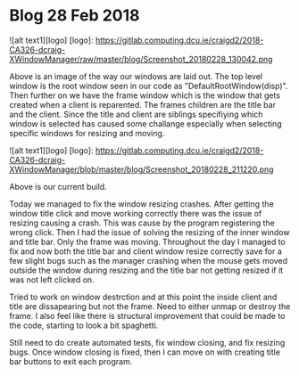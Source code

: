 # Blog 28 Feb 2018

![alt text1][logo]
[logo]: https://gitlab.computing.dcu.ie/craigd2/2018-CA326-dcraig-XWindowManager/raw/master/blog/Screenshot_20180228_130042.png

Above is an image of the way our windows are laid out. The top level window is the root window seen in our code as "DefaultRootWindow(disp)". Then further on we have the frame window which is the window that gets created when a client is reparented. The frames children are the title bar and the client. Since the title and client are siblings specifiying which window is selected has caused some challange especially when selecting specific windows for resizing and moving. 

![alt text1][logo]
[logo]: https://gitlab.computing.dcu.ie/craigd2/2018-CA326-dcraig-XWindowManager/blob/master/blog/Screenshot_20180228_211220.png

Above is our current build.

Today we managed to fix the window resizing crashes. After getting the window title click and move working correctly there was the issue of resizing causing a crash. This was cause by the program registering the wrong click. Then I had the issue of solving the resizing of the inner window and title bar. Only the frame was moving. Throughout the day I managed to fix and now both the title bar and client window resize correctly save for a few slight bugs such as the manager crashing when the mouse gets moved outside the window during resizing and the title bar not getting resized if it was not left clicked on.

Tried to work on window destrction and at this point the inside client and title are dissapearing but not the frame. Need to either unmap or destroy the frame. I also feel like there is structural improvement that could be made to the code, starting to look a bit spaghetti.

Still need to do create automated tests, fix window closing, and fix resizing bugs. Once window closing is fixed, then I can move on with creating title bar buttons to exit each program.
